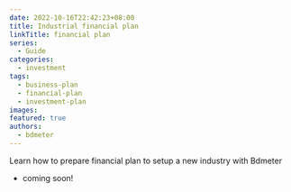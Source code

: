 ```yaml
---
date: 2022-10-16T22:42:23+08:00
title: Industrial financial plan
linkTitle: financial plan
series:
  - Guide
categories:
  - investment
tags:
  - business-plan
  - financial-plan
  - investment-plan
images:
featured: true
authors:
  - bdmeter
---
```



Learn how to prepare financial plan to setup a new industry with Bdmeter

- coming soon!